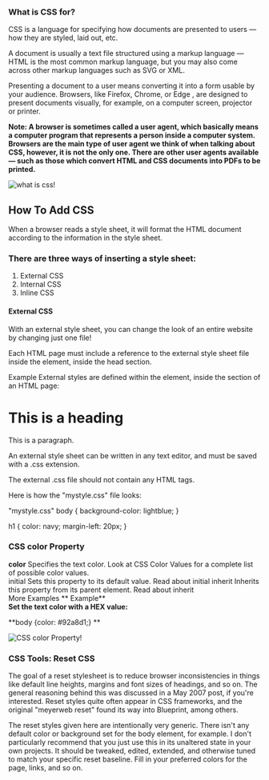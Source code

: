 ### What is CSS for?
 CSS is a language for specifying how documents are presented to users — how they are styled, laid out, etc.

A document is usually a text file structured using a markup language — HTML is the most common markup language, but you may also come across other markup languages such as SVG or XML.

Presenting a document to a user means converting it into a form usable by your audience. Browsers, like Firefox, Chrome, or Edge , are designed to present documents visually, for example, on a computer screen, projector or printer.

**Note: A browser is sometimes called a user agent, which basically means a computer program that represents a person inside a computer system. Browsers are the main type of user agent we think of when talking about CSS, however, it is not the only one. There are other user agents available — such as those which convert HTML and CSS documents into PDFs to be printed.**

![what is css!](https://i0.wp.com/websitecreationworkshop.com/blog/wp-content/uploads/2019/09/css-v02-tny.png)


## How To Add CSS
When a browser reads a style sheet, it will format the HTML document according to the information in the style sheet.


### There are three ways of inserting a style sheet:

1. External CSS
2. Internal CSS
3. Inline CSS

#### **External CSS**
With an external style sheet, you can change the look of an entire website by changing just one file!

Each HTML page must include a reference to the external style sheet file inside the <link> element, inside the head section.

Example
External styles are defined within the <link> element, inside the <head> section of an HTML page:

<!DOCTYPE html>
<html>
<head>
<link rel="stylesheet" href="mystyle.css">
</head>
<body>

<h1>This is a heading</h1>
<p>This is a paragraph.</p>

</body>
</html>
An external style sheet can be written in any text editor, and must be saved with a .css extension.

The external .css file should not contain any HTML tags.

Here is how the "mystyle.css" file looks:

"mystyle.css"
body {
  background-color: lightblue;
}

h1 {
  color: navy;
  margin-left: 20px;
}

### CSS color Property

**color** 	Specifies the text color. Look at CSS Color Values for a complete list of possible color values.	
initial	Sets this property to its default value. Read about initial	
inherit	Inherits this property from its parent element. Read about inherit	
More Examples
** Example**  
**Set the text color with a HEX value:**

**body {color: #92a8d1;} **

![CSS color Property!](https://www.wideskills.com/sites/default/files/subjects/HTML%20Tutorial/18/image1.png)


 ### CSS Tools: Reset CSS
 The goal of a reset stylesheet is to reduce browser inconsistencies in things like default line heights, margins and font sizes of headings, and so on. The general reasoning behind this was discussed in a May 2007 post, if you're interested. Reset styles quite often appear in CSS frameworks, and the original "meyerweb reset" found its way into Blueprint, among others.

The reset styles given here are intentionally very generic. There isn't any default color or background set for the body element, for example. I don't particularly recommend that you just use this in its unaltered state in your own projects. It should be tweaked, edited, extended, and otherwise tuned to match your specific reset baseline. Fill in your preferred colors for the page, links, and so on.